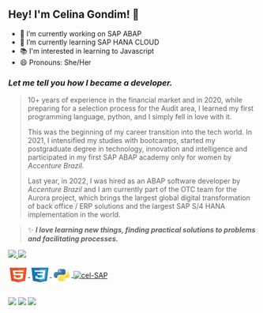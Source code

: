 ## Hey! I'm Celina Gondim! 👋  

- 🔭 I’m currently working on SAP ABAP 
- 🌱 I’m currently learning SAP HANA CLOUD
- 📚 I'm interested in learning to Javascript
- 😄 Pronouns: She/Her 

### _Let me tell you how I became a developer._
> 10+ years of experience in the financial market and in 2020, while preparing for a selection process for the Audit area, I learned my first programming language, python, and I simply fell in love with it.
>
> This was the beginning of my career transition into the tech world. In 2021, I intensified my studies with bootcamps, started my postgraduate degree in technology, innovation and intelligence and participated in my first SAP ABAP academy only for women by _Accenture Brazil._
>
> Last year, in 2022, I was hired as an ABAP software developer by _Accenture Brazil_ and I am currently part of the OTC team for the Aurora project, which brings the largest global digital transformation of back office / ERP solutions and the largest SAP S/4 HANA implementation in the world.

> ✨ _**I love learning new things, finding practical solutions to problems and facilitating processes.**_

<div>
  <a href="https://github.com/celgondim">
  <img width="35.5%" src="https://github-readme-stats.vercel.app/api?username=celgondim&show_icons=true&theme=radical&include_all_commits=true&count_private=true"/>
  <img width="58%" src="https://github-readme-stats.vercel.app/api/top-langs/?username=celgondim&layout=compact&langs_count=16&theme=radical"/>
</div>

<div style="display: inline_block"><br>
  <img align="center" alt="cel-HTML" height="30" width="40" src="https://raw.githubusercontent.com/devicons/devicon/master/icons/html5/html5-original.svg">
  <img align="center" alt="cel-CSS" height="30" width="40" src="https://raw.githubusercontent.com/devicons/devicon/master/icons/css3/css3-original.svg">
  <img align="center" alt="cel-Python" height="30" width="40" src="https://raw.githubusercontent.com/devicons/devicon/master/icons/python/python-original.svg">
  <img align="center" alt="cel-SAP" src="https://img.shields.io/badge/SAP-0FAAFF?style=for-the-badge&logo=sap&logoColor=white">
</div>

##

<div>
  <a href="https://instagram.com/celinagondim" target="_blank"><img src="https://img.shields.io/badge/Instagram-E4405F?style=for-the-badge&logo=instagram&logoColor=white" target="_blank"></a>
  <a href="mailto:celina.gfm@gmail.com" target="_blank"><img src="https://img.shields.io/badge/Gmail-D14836?style=for-the-badge&logo=gmail&logoColor=white" target="_blank"></a>
  <a href="https://linkedin.com/in/celinagondim" target="_blank"><img src="https://img.shields.io/badge/LinkedIn-0077B5?style=for-the-badge&logo=linkedin&logoColor=white" target="_blank"></a>
</div>


